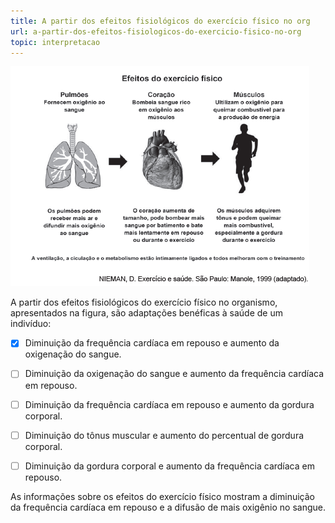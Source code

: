 ```yaml
---
title: A partir dos efeitos fisiológicos do exercício físico no org
url: a-partir-dos-efeitos-fisiologicos-do-exercicio-fisico-no-org
topic: interpretacao
---
```



![](9a3d584e-3fd1-ed2a-eee8-21b2fdd56224.png)

A partir dos efeitos fisiológicos do exercício físico no organismo, apresentados na figura, são adaptações benéficas à saúde de um indivíduo:



- [x] Diminuição da frequência cardíaca em repouso e aumento da oxigenação do sangue.
- [ ] Diminuição da oxigenação do sangue e aumento da frequência cardíaca em repouso.
- [ ] Diminuição da frequência cardíaca em repouso e aumento da gordura corporal.
- [ ] Diminuição do tônus muscular e aumento do percentual de gordura corporal.
- [ ] Diminuição da gordura corporal e aumento da frequência cardíaca em repouso.


As informações sobre os efeitos do exercício físico mostram a diminuição da frequência cardíaca em repouso e a difusão de mais oxigênio no sangue.
